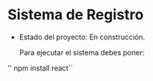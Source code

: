 <h1>Sistema de Registro</h1>

- Estado del proyecto: En construcción.

  Para ejecutar el sistema debes poner:

'' npm install react´´
